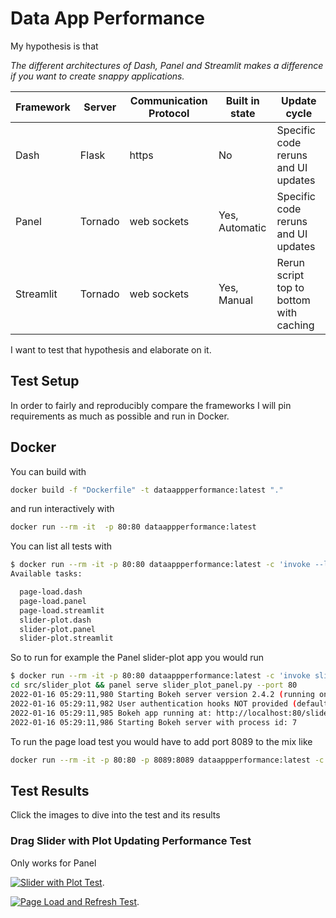 # Data App Performance

My hypothesis is that

*The different architectures of Dash, Panel and Streamlit makes a difference if you want to create snappy applications.*

|Framework | Server | Communication Protocol | Built in state | Update cycle|
|-|-|-|-|-|
|Dash|Flask|https|No|Specific code reruns and UI updates|
|Panel|Tornado|web sockets|Yes, Automatic|Specific code reruns and UI updates|
|Streamlit|Tornado|web sockets|Yes, Manual|Rerun script top to bottom with caching|

I want to test that hypothesis and elaborate on it.

## Test Setup

In order to fairly and reproducibly compare the frameworks I will pin requirements as much as possible and run in Docker.

## Docker

You can build with

```bash
docker build -f "Dockerfile" -t dataappperformance:latest "."
```

and run interactively with

```bash
docker run --rm -it  -p 80:80 dataappperformance:latest
```

You can list all tests with

```bash
$ docker run --rm -it -p 80:80 dataappperformance:latest -c 'invoke --list'
Available tasks:

  page-load.dash
  page-load.panel
  page-load.streamlit
  slider-plot.dash
  slider-plot.panel
  slider-plot.streamlit
```

So to run for example the Panel slider-plot app you would run

```bash
$ docker run --rm -it -p 80:80 dataappperformance:latest -c 'invoke slider-plot.panel'
cd src/slider_plot && panel serve slider_plot_panel.py --port 80
2022-01-16 05:29:11,980 Starting Bokeh server version 2.4.2 (running on Tornado 6.1)
2022-01-16 05:29:11,982 User authentication hooks NOT provided (default user enabled)
2022-01-16 05:29:11,985 Bokeh app running at: http://localhost:80/slider_plot_panel
2022-01-16 05:29:11,986 Starting Bokeh server with process id: 7
```

To run the page load test you would have to add port 8089 to the mix like

```bash
docker run --rm -it -p 80:80 -p 8089:8089 dataappperformance:latest -c 'invoke page-load.panel'
```

## Test Results

Click the images to dive into the test and its results

### Drag Slider with Plot Updating Performance Test

Only works for Panel

[![Slider with Plot Test](https://user-images.githubusercontent.com/42288570/149649081-f4bc0c64-1a9f-466c-95f5-3cbbafe273cb.gif)](https://github.com/MarcSkovMadsen/data-app-performance/issues/1).

[![Page Load and Refresh Test](https://user-images.githubusercontent.com/42288570/149675838-62a2075d-36c8-44c6-b5ea-61f75446ea49.gif)](https://github.com/MarcSkovMadsen/data-app-performance/issues/2).
